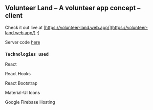 ﻿## Volunteer Land – A volunteer app concept – client

Check it out live at [https://volunteer-land.web.app/](https://volunteer-land.web.app/) :)

Server code [here](https://github.com/bruno-cap/volunteer-land-server/)

### `Technologies used`

React

React Hooks

React Bootstrap

Material-UI Icons

Google Firebase Hosting

